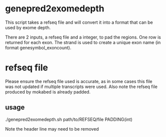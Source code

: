 # genepred2exomedepth
This script takes a refseq file and will convert it into a format that can be used by exome depth.

There are 2 inputs, a refseq file and a integer, to pad the regions.
One row is returned for each exon.
The strand is used to create a unique exon name (in format genesymbol_exoncount).

# refseq file
Please ensure the refseq file used is accurate, as in some cases this file was not updated if multiple transcripts were used.
Also note the refseq file produced by mokabed is already padded.

## usage
./genepred2exomedepth.sh path/to/REFSEQ/file PADDING(int)

Note the header line may need to be removed